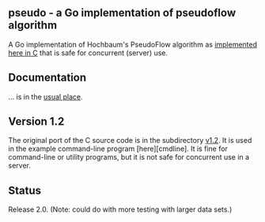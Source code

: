 <h2>pseudo - a Go implementation of pseudoflow algorithm</h2>

A Go implementation of Hochbaum's PseudoFlow algorithm as [implemented here in C][c_ref] that is safe for concurrent (server) use.

<h2>Documentation</h2>

... is in the [usual place][docs].

<h2>Version 1.2</h2>

The original port of the C source code is in the subdirectory [v1.2][v1.2]. It is used in the example command-line program [here][cmdline].  It is fine for command-line or utility programs, but it is not safe for concurrent use in a server.

<h2>Status</h2>

Release 2.0.  (Note: could do with more testing with larger data sets.)


[c_ref]: http://riot.ieor.berkeley.edu/Applications/Pseudoflow/maxflow.html
[docs]: https://godoc.org/github.com/clbanning/pseudo
[v1.2]: https://github.com/clbanning/pseudo/v1.2
[comdline]: https://github.com/clbanning/pseudo/cmd/pseudo
